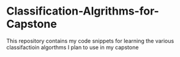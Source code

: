 # Classification-Algrithms-for-Capstone
This repository contains my code snippets for learning the various classifactioin algorthms I plan to use in my capstone
